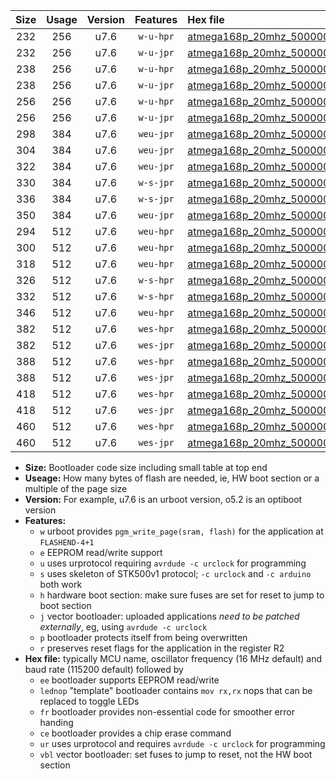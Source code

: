 |Size|Usage|Version|Features|Hex file|
|:-:|:-:|:-:|:-:|:--|
|232|256|u7.6|`w-u-hpr`|[atmega168p_20mhz_500000bps_ur.hex](https://raw.githubusercontent.com/stefanrueger/urboot/main/atmega168p_20mhz_500000bps_ur.hex)|
|232|256|u7.6|`w-u-jpr`|[atmega168p_20mhz_500000bps_ur_vbl.hex](https://raw.githubusercontent.com/stefanrueger/urboot/main/atmega168p_20mhz_500000bps_ur_vbl.hex)|
|238|256|u7.6|`w-u-hpr`|[atmega168p_20mhz_500000bps_lednop_ur.hex](https://raw.githubusercontent.com/stefanrueger/urboot/main/atmega168p_20mhz_500000bps_lednop_ur.hex)|
|238|256|u7.6|`w-u-jpr`|[atmega168p_20mhz_500000bps_lednop_ur_vbl.hex](https://raw.githubusercontent.com/stefanrueger/urboot/main/atmega168p_20mhz_500000bps_lednop_ur_vbl.hex)|
|256|256|u7.6|`w-u-hpr`|[atmega168p_20mhz_500000bps_lednop_fr_ur.hex](https://raw.githubusercontent.com/stefanrueger/urboot/main/atmega168p_20mhz_500000bps_lednop_fr_ur.hex)|
|256|256|u7.6|`w-u-jpr`|[atmega168p_20mhz_500000bps_lednop_fr_ur_vbl.hex](https://raw.githubusercontent.com/stefanrueger/urboot/main/atmega168p_20mhz_500000bps_lednop_fr_ur_vbl.hex)|
|298|384|u7.6|`weu-jpr`|[atmega168p_20mhz_500000bps_ee_ur_vbl.hex](https://raw.githubusercontent.com/stefanrueger/urboot/main/atmega168p_20mhz_500000bps_ee_ur_vbl.hex)|
|304|384|u7.6|`weu-jpr`|[atmega168p_20mhz_500000bps_ee_lednop_ur_vbl.hex](https://raw.githubusercontent.com/stefanrueger/urboot/main/atmega168p_20mhz_500000bps_ee_lednop_ur_vbl.hex)|
|322|384|u7.6|`weu-jpr`|[atmega168p_20mhz_500000bps_ee_lednop_fr_ur_vbl.hex](https://raw.githubusercontent.com/stefanrueger/urboot/main/atmega168p_20mhz_500000bps_ee_lednop_fr_ur_vbl.hex)|
|330|384|u7.6|`w-s-jpr`|[atmega168p_20mhz_500000bps_vbl.hex](https://raw.githubusercontent.com/stefanrueger/urboot/main/atmega168p_20mhz_500000bps_vbl.hex)|
|336|384|u7.6|`w-s-jpr`|[atmega168p_20mhz_500000bps_lednop_vbl.hex](https://raw.githubusercontent.com/stefanrueger/urboot/main/atmega168p_20mhz_500000bps_lednop_vbl.hex)|
|350|384|u7.6|`weu-jpr`|[atmega168p_20mhz_500000bps_ee_lednop_fr_ce_ur_vbl.hex](https://raw.githubusercontent.com/stefanrueger/urboot/main/atmega168p_20mhz_500000bps_ee_lednop_fr_ce_ur_vbl.hex)|
|294|512|u7.6|`weu-hpr`|[atmega168p_20mhz_500000bps_ee_ur.hex](https://raw.githubusercontent.com/stefanrueger/urboot/main/atmega168p_20mhz_500000bps_ee_ur.hex)|
|300|512|u7.6|`weu-hpr`|[atmega168p_20mhz_500000bps_ee_lednop_ur.hex](https://raw.githubusercontent.com/stefanrueger/urboot/main/atmega168p_20mhz_500000bps_ee_lednop_ur.hex)|
|318|512|u7.6|`weu-hpr`|[atmega168p_20mhz_500000bps_ee_lednop_fr_ur.hex](https://raw.githubusercontent.com/stefanrueger/urboot/main/atmega168p_20mhz_500000bps_ee_lednop_fr_ur.hex)|
|326|512|u7.6|`w-s-hpr`|[atmega168p_20mhz_500000bps.hex](https://raw.githubusercontent.com/stefanrueger/urboot/main/atmega168p_20mhz_500000bps.hex)|
|332|512|u7.6|`w-s-hpr`|[atmega168p_20mhz_500000bps_lednop.hex](https://raw.githubusercontent.com/stefanrueger/urboot/main/atmega168p_20mhz_500000bps_lednop.hex)|
|346|512|u7.6|`weu-hpr`|[atmega168p_20mhz_500000bps_ee_lednop_fr_ce_ur.hex](https://raw.githubusercontent.com/stefanrueger/urboot/main/atmega168p_20mhz_500000bps_ee_lednop_fr_ce_ur.hex)|
|382|512|u7.6|`wes-hpr`|[atmega168p_20mhz_500000bps_ee.hex](https://raw.githubusercontent.com/stefanrueger/urboot/main/atmega168p_20mhz_500000bps_ee.hex)|
|382|512|u7.6|`wes-jpr`|[atmega168p_20mhz_500000bps_ee_vbl.hex](https://raw.githubusercontent.com/stefanrueger/urboot/main/atmega168p_20mhz_500000bps_ee_vbl.hex)|
|388|512|u7.6|`wes-hpr`|[atmega168p_20mhz_500000bps_ee_lednop.hex](https://raw.githubusercontent.com/stefanrueger/urboot/main/atmega168p_20mhz_500000bps_ee_lednop.hex)|
|388|512|u7.6|`wes-jpr`|[atmega168p_20mhz_500000bps_ee_lednop_vbl.hex](https://raw.githubusercontent.com/stefanrueger/urboot/main/atmega168p_20mhz_500000bps_ee_lednop_vbl.hex)|
|418|512|u7.6|`wes-hpr`|[atmega168p_20mhz_500000bps_ee_lednop_fr.hex](https://raw.githubusercontent.com/stefanrueger/urboot/main/atmega168p_20mhz_500000bps_ee_lednop_fr.hex)|
|418|512|u7.6|`wes-jpr`|[atmega168p_20mhz_500000bps_ee_lednop_fr_vbl.hex](https://raw.githubusercontent.com/stefanrueger/urboot/main/atmega168p_20mhz_500000bps_ee_lednop_fr_vbl.hex)|
|460|512|u7.6|`wes-hpr`|[atmega168p_20mhz_500000bps_ee_lednop_fr_ce.hex](https://raw.githubusercontent.com/stefanrueger/urboot/main/atmega168p_20mhz_500000bps_ee_lednop_fr_ce.hex)|
|460|512|u7.6|`wes-jpr`|[atmega168p_20mhz_500000bps_ee_lednop_fr_ce_vbl.hex](https://raw.githubusercontent.com/stefanrueger/urboot/main/atmega168p_20mhz_500000bps_ee_lednop_fr_ce_vbl.hex)|

- **Size:** Bootloader code size including small table at top end
- **Useage:** How many bytes of flash are needed, ie, HW boot section or a multiple of the page size
- **Version:** For example, u7.6 is an urboot version, o5.2 is an optiboot version
- **Features:**
  + `w` urboot provides `pgm_write_page(sram, flash)` for the application at `FLASHEND-4+1`
  + `e` EEPROM read/write support
  + `u` uses urprotocol requiring `avrdude -c urclock` for programming
  + `s` uses skeleton of STK500v1 protocol; `-c urclock` and `-c arduino` both work
  + `h` hardware boot section: make sure fuses are set for reset to jump to boot section
  + `j` vector bootloader: uploaded applications *need to be patched externally*, eg, using `avrdude -c urclock`
  + `p` bootloader protects itself from being overwritten
  + `r` preserves reset flags for the application in the register R2
- **Hex file:** typically MCU name, oscillator frequency (16 MHz default) and baud rate (115200 default) followed by
  + `ee` bootloader supports EEPROM read/write
  + `lednop` "template" bootloader contains `mov rx,rx` nops that can be replaced to toggle LEDs
  + `fr` bootloader provides non-essential code for smoother error handing
  + `ce` bootloader provides a chip erase command
  + `ur` uses urprotocol and requires `avrdude -c urclock` for programming
  + `vbl` vector bootloader: set fuses to jump to reset, not the HW boot section

